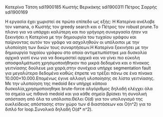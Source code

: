 Κατερίνα Τάτση sdi1900185
Κωστής Βερικάκης sdi1900311
Πέτρος Σαρρής sdi1900169 

Η εργασία έχει χωριστεί σε πρώτο επίπεδο ως εξής: Η Κατερίνα ανέλαβε τον vamana, ο
Κωστής τον greedy search και ο Πέτρος τον robust prune.Το πλανο για να υπάρχει
καλύτερη και πιο γρήγορη συνεργασία ήταν να ξεκινήσει η Κατερίνα με την δημιουργία
του τυχαίου γράφου και παίρνοντας αυτόν τον γράφο να ασχοληθούν οι υπόλοιποι με την 
υλοποίηση των δικών τους συναρτήσεων.Η Κατερίνα ξεκινήσει με την δημιουργία τυχαίου
γράφου στο οποίο αντιμετωπίστηκε μια δυσκολία αρχικά γιατί ενω για να δοκιμαστεί αρχικά 
και να γίνει πιο εύκολη αποσφαλμάτωση χρησιμοποιήθηκαν πιο μικρά δεδομένα και ο πίνακας 
γειτνίασης δούλευε μια χαρά,στην συνέχεια υπήρχε segmentation fault για μεγαλύτερα δεδομένα
καθώς έπρεπε να τρέξει πάνω σε ένα πίνακα 10.000×10.000.Επομένως έγινε αλλαγή υλοποίησης σε λίστα γειτνίασης.
Με την υλοποίηση της medoid δεν υπήρχε κάποια δυσκολία,χρησιμοποιηθηκε brute-force αλγόριθμος 
δηλαδή ελέγχει όλα τα σημεία ως πιθανά medoid
και για κάθε σημείο βρίσκει τη συνολική απόσταση από όλα τα υπόλοιπα.Θέλει O(d) για τον υπολογισμό 
της ευκλείδειας απόστασης στον χώρο των d διαστάσεων και O(n^2) για το διπλό for loop.Συνολικά δηλαδή O(d* n^2).
